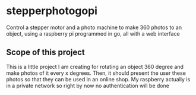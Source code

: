 # stepperphotogopi
Control a stepper motor and a photo machine to make 360 photos to an object, using a raspberry pi programmed in go, all with a web interface
## Scope of this project
This is a little project I am creating for rotating an object 360 degree and make photos of it every x degrees. Then, it should present the user these photos so that they can be used in an online shop. My raspberry actually is in a private network so right by now no authentication will be done
